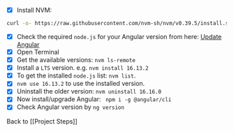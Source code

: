 - [x] Install NVM: 
```bash
curl -o- https://raw.githubusercontent.com/nvm-sh/nvm/v0.39.5/install.sh | bash
```
- [x] Check the required `node.js` for your Angular version from here: [Update Angular](https://angular.dev/update-guide?v=17.0-18.0&l=1)
- [x] Open Terminal
- [x] Get the available versions: `nvm ls-remote`
- [x] Install a `LTS` version. e.g. `nvm install 16.13.2`
- [x] To get the installed `node.js` list: `nvm list`.
- [x] `nvm use 16.13.2` to use the installed version.
- [x] Uninstall the older version: `nvm uninstall 16.16.0`
- [x] Now install/upgrade Angular: ` npm i -g @angular/cli`
- [x] Check Angular version by `ng version`

Back to [[Project Steps]]
